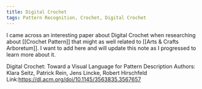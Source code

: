 ```yaml
---
title: Digital Crochet
tags: Pattern Recognition, Crochet, Digital Crochet
---
```


I came across an interesting paper about Digital Crochet when researching about [[Crochet Pattern]] that might as well related to [[Arts & Crafts Arboretum]]. I want to add here and will update this note as I progressed to learn more about it.

Digital Crochet: Toward a Visual Language for Pattern Description
Authors: Klara Seitz, Patrick Rein, Jens Lincke, Robert Hirschfeld
Link:https://dl.acm.org/doi/10.1145/3563835.3567657
